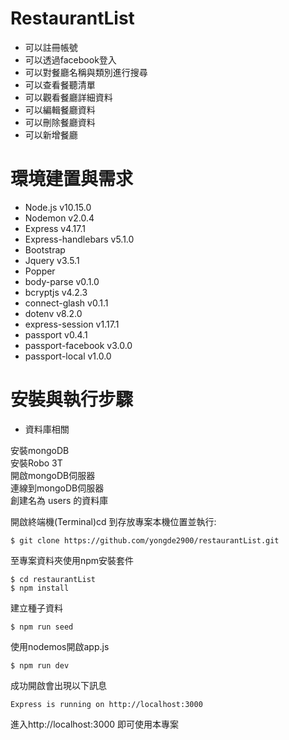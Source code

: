 # RestaurantList

* 可以註冊帳號
* 可以透過facebook登入
* 可以對餐廳名稱與類別進行搜尋
* 可以查看餐聽清單
* 可以觀看餐廳詳細資料
* 可以編輯餐廳資料
* 可以刪除餐廳資料
* 可以新增餐廳

# 環境建置與需求
* Node.js v10.15.0
* Nodemon v2.0.4
* Express v4.17.1
* Express-handlebars v5.1.0
* Bootstrap 
* Jquery v3.5.1
* Popper
* body-parse v0.1.0
* bcryptjs v4.2.3
* connect-glash v0.1.1
* dotenv v8.2.0
* express-session v1.17.1
* passport v0.4.1
* passport-facebook v3.0.0
* passport-local v1.0.0
# 安裝與執行步驟

  * 資料庫相關 
  
  安裝mongoDB  
  安裝Robo 3T  
  開啟mongoDB伺服器  
  連線到mongoDB伺服器  
  創建名為 users 的資料庫 

開啟終端機(Terminal)cd 到存放專案本機位置並執行:  

    $ git clone https://github.com/yongde2900/restaurantList.git   
至專案資料夾使用npm安裝套件

    $ cd restaurantList
    $ npm install

建立種子資料 

    $ npm run seed
使用nodemos開啟app.js

    $ npm run dev
成功開啟會出現以下訊息

    Express is running on http://localhost:3000
    
進入http://localhost:3000 即可使用本專案
